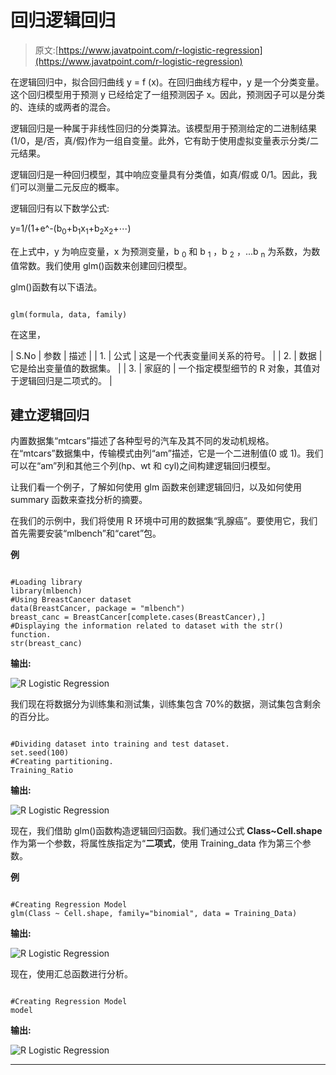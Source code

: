 # 回归逻辑回归

> 原文:[https://www.javatpoint.com/r-logistic-regression](https://www.javatpoint.com/r-logistic-regression)

在逻辑回归中，拟合回归曲线 y = f (x)。在回归曲线方程中，y 是一个分类变量。这个回归模型用于预测 y 已经给定了一组预测因子 x。因此，预测因子可以是分类的、连续的或两者的混合。

逻辑回归是一种属于非线性回归的分类算法。该模型用于预测给定的二进制结果(1/0，是/否，真/假)作为一组自变量。此外，它有助于使用虚拟变量表示分类/二元结果。

逻辑回归是一种回归模型，其中响应变量具有分类值，如真/假或 0/1。因此，我们可以测量二元反应的概率。

逻辑回归有以下数学公式:

y=1/(1+e^-(b<sub>0</sub>+b<sub>1</sub>x<sub>1</sub>+b<sub>2</sub>x<sub>2</sub>+⋯)

在上式中，y 为响应变量，x 为预测变量，b <sub>0</sub> 和 b <sub>1</sub> ，b <sub>2</sub> ，...b <sub>n</sub> 为系数，为数值常数。我们使用 glm()函数来创建回归模型。

glm()函数有以下语法。

```

glm(formula, data, family)

```

在这里，

| S.No | 参数 | 描述 |
| 1. | 公式 | 这是一个代表变量间关系的符号。 |
| 2. | 数据 | 它是给出变量值的数据集。 |
| 3. | 家庭的 | 一个指定模型细节的 R 对象，其值对于逻辑回归是二项式的。 |

## 建立逻辑回归

内置数据集“mtcars”描述了各种型号的汽车及其不同的发动机规格。在“mtcars”数据集中，传输模式由列“am”描述，它是一个二进制值(0 或 1)。我们可以在“am”列和其他三个列(hp、wt 和 cyl)之间构建逻辑回归模型。

让我们看一个例子，了解如何使用 glm 函数来创建逻辑回归，以及如何使用 summary 函数来查找分析的摘要。

在我们的示例中，我们将使用 R 环境中可用的数据集“乳腺癌”。要使用它，我们首先需要安装“mlbench”和“caret”包。

**例**

```

#Loading library
library(mlbench)
#Using BreastCancer dataset
data(BreastCancer, package = "mlbench")
breast_canc = BreastCancer[complete.cases(BreastCancer),]
#Displaying the information related to dataset with the str() function.
str(breast_canc)

```

**输出:**

![R Logistic Regression](../Images/979e7733b80d97f879ad0b3e667844bf.png)

我们现在将数据分为训练集和测试集，训练集包含 70%的数据，测试集包含剩余的百分比。

```

#Dividing dataset into training and test dataset.
set.seed(100)
#Creating partitioning.
Training_Ratio 
```

**输出:**

![R Logistic Regression](../Images/b153d396da4f644cc6e8782e33f58c7d.png)

现在，我们借助 glm()函数构造逻辑回归函数。我们通过公式 **Class~Cell.shape** 作为第一个参数，将属性族指定为“**二项式**，使用 Training_data 作为第三个参数。

**例**

```

#Creating Regression Model
glm(Class ~ Cell.shape, family="binomial", data = Training_Data)

```

**输出:**

![R Logistic Regression](../Images/44aa614e202d0089b4ec3f570d7e4e55.png)

现在，使用汇总函数进行分析。

```

#Creating Regression Model
model
```

**输出:**

![R Logistic Regression](../Images/2de71135a8eee178ebe46be41b793b41.png)

* * *